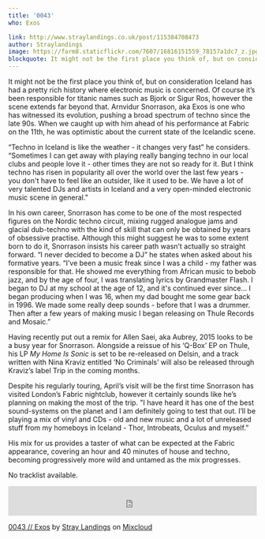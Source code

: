 ```yaml
---
title: '0043'
who: Exos

link: http://www.straylandings.co.uk/post/115384708473
author: Straylandings
image: https://farm8.staticflickr.com/7607/16816151559_78157a1dc7_z.jpg
blockquote: It might not be the first place you think of, but on consideration Iceland has had a pretty rich history where electronic music is concerned. Of course it’s been responsible for titanic names such as Bjork or Sigur Ros, however the scene extends far beyond that. Arnvidur Snorrason, aka Exos is one who has witnessed its evolution, pushing a broad spectrum of techno since the late 90s. When we caught up with him ahead of his performance at Fabric on the 11th, he was optimistic about the current state of the Icelandic scene.
---
```


It might not be the first place you think of, but on consideration Iceland has had a pretty rich history where electronic music is concerned. Of course it’s been responsible for titanic names such as Bjork or Sigur Ros, however the scene extends far beyond that. Arnvidur Snorrason, aka Exos is one who has witnessed its evolution, pushing a broad spectrum of techno since the late 90s. When we caught up with him ahead of his performance at Fabric on the 11th, he was optimistic about the current state of the Icelandic scene.

“Techno in Iceland is like the weather - it changes very fast” he considers. “Sometimes I can get away with playing really banging techno in our local clubs and people love it - other times they are not so ready for it. But I think techno has risen in popularity all over the world over the last few years - you don't have to feel like an outsider, like it used to be. We have a lot of very talented DJs and artists in Iceland and a very open-minded electronic music scene in general.”

In his own career, Snorrason has come to be one of the most respected figures on the Nordic techno circuit, mixing rugged analogue jams and glacial dub-techno with the kind of skill that can only be obtained by years of obsessive practise. Although this might suggest he was to some extent born to do it, Snorrason insists his career path wasn’t actually so straight forward. “I never decided to become a DJ” he states when asked about his formative years. “I’ve been a music freak since I was a child - my father was responsible for that. He showed me everything from African music to bebob jazz, and by the age of four, I was translating lyrics by Grandmaster Flash. I began to DJ at my school at the age of 12, and it's continued ever since... I began producing when I was 16, when my dad bought me some gear back in 1996. We made some really deep sounds - before that I was a drummer. Then after a few years of making music I began releasing on Thule Records and Mosaic.”

Having recently put out a remix for Allen Saei, aka Aubrey, 2015 looks to be a busy year for Snorrason. Alongside a reissue of his ‘Q-Box’ EP on Thule, his LP _My Home Is Sonic_ is set to be re-released on Delsin, and a track written with Nina Kraviz entitled ‘No Criminals’ will also be released through Kraviz’s label Trip in the coming months.

Despite his regularly touring, April’s visit will be the first time Snorrason has visited London’s Fabric nightclub, however it certainly sounds like he’s planning on making the most of the trip. "I have heard it has one of the best sound-systems on the planet and I am definitely going to test that out. I’ll be playing a mix of vinyl and CDs - old and new music and a lot of unreleased stuff from my homeboys in Iceland - Thor, Introbeats, Oculus and myself.” 

His mix for us provides a taster of what can be expected at the Fabric appearance, covering an hour and 40 minutes of house and techno, becoming progressively more wild and untamed as the mix progresses. 

No tracklist available.

<iframe width="100%" height="60" src="https://www.mixcloud.com/widget/iframe/?embed_type=widget_standard&amp;embed_uuid=8924668f-2065-4bd0-9ea7-eb5fd72dff74&amp;feed=https%3A%2F%2Fwww.mixcloud.com%2Fstraylandings%2F0043-exos%2F&amp;hide_artwork=1&amp;hide_cover=1&amp;hide_tracklist=1&amp;mini=1&amp;replace=0" frameborder="0"></iframe>

[0043 // Exos](https://www.mixcloud.com/straylandings/0043-exos/?utm_source=widget&utm_medium=web&utm_campaign=base_links&utm_term=resource_link) by [Stray Landings](https://www.mixcloud.com/straylandings/?utm_source=widget&utm_medium=web&utm_campaign=base_links&utm_term=profile_link) on [ Mixcloud](https://www.mixcloud.com/?utm_source=widget&utm_medium=web&utm_campaign=base_links&utm_term=homepage_link)